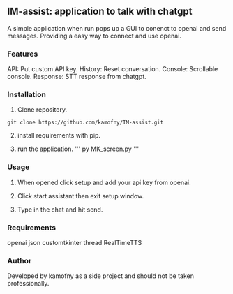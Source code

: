 ## IM-assist: application to talk with chatgpt

A simple application when run pops up a GUI to conenct to openai and send messages. Providing a easy way to connect and use openai.

### Features

API: Put custom API key.
History: Reset conversation.
Console: Scrollable console.
Response: STT response from chatgpt.

### Installation

1. Clone repository.
```
git clone https://github.com/kamofny/IM-assist.git
```

2. install requirements with pip.

3. run the application.
'''
py MK_screen.py
'''


### Usage

1. When opened click setup and add your api key from openai.

2. Click start assistant then exit setup window.

3. Type in the chat and hit send.

### Requirements

openai
json
customtkinter
thread
RealTimeTTS

### Author

Developed by kamofny as a side project and should not be taken professionally. 
